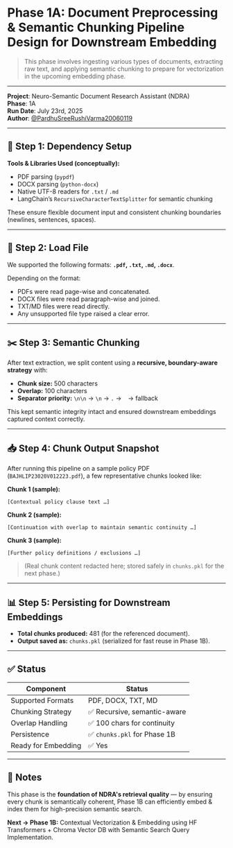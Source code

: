 # Phase 1A: Document Preprocessing & Semantic Chunking Pipeline Design for Downstream Embedding

> This phase involves ingesting various types of documents, extracting raw text, and applying semantic chunking to prepare for vectorization in the upcoming embedding phase.

---

**Project**: Neuro-Semantic Document Research Assistant (NDRA)  
**Phase**: 1A    
**Run Date**: July 23rd, 2025  
**Author**: [@PardhuSreeRushiVarma20060119](https://github.com/PardhuSreeRushiVarma20060119/)


---

## 🧩 Step 1: Dependency Setup

**Tools & Libraries Used (conceptually):**
- PDF parsing (`pypdf`)
- DOCX parsing (`python-docx`)
- Native UTF-8 readers for `.txt` / `.md`
- LangChain’s `RecursiveCharacterTextSplitter` for semantic chunking

These ensure flexible document input and consistent chunking boundaries (newlines, sentences, spaces).

---

## 📂 Step 2: Load File

We supported the following formats: **`.pdf`, `.txt`, `.md`, `.docx`**.

Depending on the format:
- PDFs were read page-wise and concatenated.
- DOCX files were read paragraph-wise and joined.
- TXT/MD files were read directly.
- Any unsupported file type raised a clear error.

---

## ✂️ Step 3: Semantic Chunking

After text extraction, we split content using a **recursive, boundary-aware strategy** with:
- **Chunk size:** 500 characters  
- **Overlap:** 100 characters  
- **Separator priority:** `\n\n` → `\n` → `.` → ` ` → fallback

This kept semantic integrity intact and ensured downstream embeddings captured context correctly.

---

## 📥 Step 4: Chunk Output Snapshot

After running this pipeline on a sample policy PDF (`BAJHLIP23020V012223.pdf`), a few representative chunks looked like:

**Chunk 1 (sample):**
```
[Contextual policy clause text …]
```

**Chunk 2 (sample):**
```
[Continuation with overlap to maintain semantic continuity …]
```

**Chunk 3 (sample):**
```
[Further policy definitions / exclusions …]
```

> (Real chunk content redacted here; stored safely in `chunks.pkl` for the next phase.)

---

## 📊 Step 5: Persisting for Downstream Embeddings

- **Total chunks produced:** 481 (for the referenced document).  
- **Output saved as:** `chunks.pkl` (serialized for fast reuse in Phase 1B).

---

## ✅ Status

| Component             | Status                             |
|----------------------|-------------------------------------|
| Supported Formats    | PDF, DOCX, TXT, MD                  |
| Chunking Strategy    | ✅ Recursive, semantic-aware         |
| Overlap Handling     | ✅ 100 chars for continuity          |
| Persistence          | ✅ `chunks.pkl` for Phase 1B         |
| Ready for Embedding  | ✅ Yes                               |

---

## 🔬 Notes

This phase is the **foundation of NDRA's retrieval quality** — by ensuring every chunk is semantically coherent, Phase 1B can efficiently embed & index them for high-precision semantic search.

**Next → Phase 1B:** Contextual Vectorization & Embedding using HF Transformers + Chroma Vector DB with Semantic Search Query Implementation.
